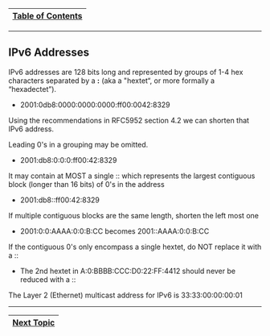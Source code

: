 |[Table of Contents](/00-Table-of-Contents.md)|
|---|

---

## IPv6 Addresses

IPv6 addresses are 128 bits long and represented by groups of 1-4 hex characters separated by a **:** \(aka a "hextet“, or more formally a “hexadectet”\).

* 2001:0db8:0000:0000:0000:ff00:0042:8329

Using the recommendations in RFC5952 section 4.2 we can shorten that IPv6 address.

Leading 0's in a grouping may be omitted.

* 2001:db8:0:0:0:ff00:42:8329

It may contain at MOST a single :: which represents the largest contiguous block \(longer than 16 bits\) of 0's in the address

* 2001:db8::ff00:42:8329 

If multiple contiguous blocks are the same length, shorten the left most one

* 2001:0:0:AAAA:0:0:B:CC becomes 2001::AAAA:0:0:B:CC

If the contiguous 0's only encompass a single hextet, do NOT replace it with a ::

* The 2nd hextet in A:0:BBBB:CCC:D0:22:FF:4412 should never be reduced with a ::

The Layer 2 \(Ethernet\) multicast address for IPv6 is 33:33:00:00:00:01

---

|[Next Topic](/05-osi-layer-3/ipv6-address-types.md)|
|---|

